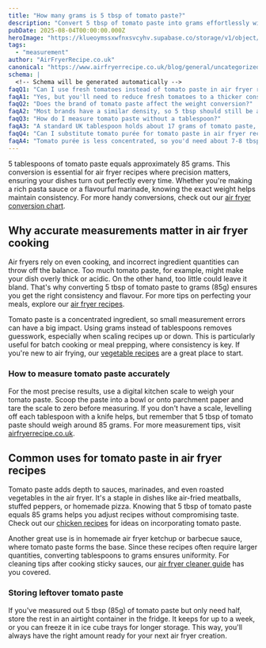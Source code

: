 ```yaml
---
title: "How many grams is 5 tbsp of tomato paste?"
description: "Convert 5 tbsp of tomato paste into grams effortlessly with our simple guide. Perfect for air fryer recipes and precise cooking."
pubDate: 2025-08-04T00:00:00.000Z
heroImage: "https://klueoymssxwfnxsvcyhv.supabase.co/storage/v1/object/public/Shmucket/how-many-grams-is-5-tbsp-of-tomato-paste.webp"
tags:
  - "measurement"
author: "AirFryerRecipe.co.uk"
canonical: "https://www.airfryerrecipe.co.uk/blog/general/uncategorized/how-many-grams-is-5-tbsp-of-tomato-paste"
schema: |
  <!-- Schema will be generated automatically -->
faqQ1: "Can I use fresh tomatoes instead of tomato paste in air fryer recipes?"
faqA1: "Yes, but you'll need to reduce fresh tomatoes to a thicker consistency. About 5-6 medium tomatoes, simmered down, can replace 5 tbsp (85g) of tomato paste. Keep in mind this will add extra moisture, so adjust cooking times slightly."
faqQ2: "Does the brand of tomato paste affect the weight conversion?"
faqA2: "Most brands have a similar density, so 5 tbsp should still be around 85 grams. However, organic or imported pastes might vary slightly. For absolute precision, check the label or weigh it yourself."
faqQ3: "How do I measure tomato paste without a tablespoon?"
faqA3: "A standard UK tablespoon holds about 17 grams of tomato paste, so 5 tbsp equal 85 grams. If you don't have measuring spoons, use a teaspoon (roughly 5.7g per tsp) and multiply accordingly."
faqQ4: "Can I substitute tomato purée for tomato paste in air fryer recipes?"
faqA4: "Tomato purée is less concentrated, so you'd need about 7-8 tbsp to match 5 tbsp (85g) of tomato paste. Adjust other liquids in the recipe to compensate for the extra moisture."
---
```

<p>5 tablespoons of tomato paste equals approximately 85 grams. This conversion is essential for air fryer recipes where precision matters, ensuring your dishes turn out perfectly every time. Whether you're making a rich pasta sauce or a flavourful marinade, knowing the exact weight helps maintain consistency. For more handy conversions, check out our <a href=https://www.airfryerrecipe.co.uk/air-fryer-conversion-chart>air fryer conversion chart</a>.</p>  

<h2>Why accurate measurements matter in air fryer cooking</h2>  
<p>Air fryers rely on even cooking, and incorrect ingredient quantities can throw off the balance. Too much tomato paste, for example, might make your dish overly thick or acidic. On the other hand, too little could leave it bland. That's why converting 5 tbsp of tomato paste to grams (85g) ensures you get the right consistency and flavour. For more tips on perfecting your meals, explore our <a href=https://www.airfryerrecipe.co.uk/recipes>air fryer recipes</a>.</p>  

<p>Tomato paste is a concentrated ingredient, so small measurement errors can have a big impact. Using grams instead of tablespoons removes guesswork, especially when scaling recipes up or down. This is particularly useful for batch cooking or meal prepping, where consistency is key. If you're new to air frying, our <a href=https://www.airfryerrecipe.co.uk/recipe-category/vegetables>vegetable recipes</a> are a great place to start.</p>  

<h3>How to measure tomato paste accurately</h3>  
<p>For the most precise results, use a digital kitchen scale to weigh your tomato paste. Scoop the paste into a bowl or onto parchment paper and tare the scale to zero before measuring. If you don't have a scale, levelling off each tablespoon with a knife helps, but remember that 5 tbsp of tomato paste should weigh around 85 grams. For more measurement tips, visit <a href=https://www.airfryerrecipe.co.uk>airfryerrecipe.co.uk</a>.</p>  

<h2>Common uses for tomato paste in air fryer recipes</h2>  
<p>Tomato paste adds depth to sauces, marinades, and even roasted vegetables in the air fryer. It's a staple in dishes like air-fried meatballs, stuffed peppers, or homemade pizza. Knowing that 5 tbsp of tomato paste equals 85 grams helps you adjust recipes without compromising taste. Check out our <a href=https://www.airfryerrecipe.co.uk/recipe-category/chicken>chicken recipes</a> for ideas on incorporating tomato paste.</p>  

<p>Another great use is in homemade air fryer ketchup or barbecue sauce, where tomato paste forms the base. Since these recipes often require larger quantities, converting tablespoons to grams ensures uniformity. For cleaning tips after cooking sticky sauces, our <a href=https://www.airfryerrecipe.co.uk/air-fryer-cleaner>air fryer cleaner guide</a> has you covered.</p>  

<h3>Storing leftover tomato paste</h3>  
<p>If you've measured out 5 tbsp (85g) of tomato paste but only need half, store the rest in an airtight container in the fridge. It keeps for up to a week, or you can freeze it in ice cube trays for longer storage. This way, you'll always have the right amount ready for your next air fryer creation.</p>

